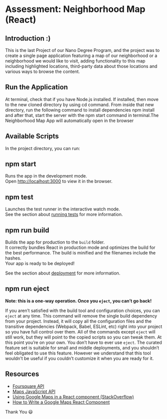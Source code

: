 # Assessment: Neighborhood Map (React) 

## Introduction :)
This is the last Project of our Nano Degree Program, and the project was to create a single page application featuring a map of our neighborhood or a neighborhood we would like to visit, adding functionality to this map including highlighted locations, third-party data about those locations and various ways to browse the content.

## Run the Application
At terminal, check that if you have Node.js installed. If installed, then move to the new cloned directory by using cd command. From inside that new directory, run the following command to install dependencies npm install and after that, start the server with the npm start command in terminal.The Neighborhood Map App will automatically open in the browser

## Available Scripts

In the project directory, you can run:

## npm start

Runs the app in the development mode.<br>
Open [http://localhost:3000](http://localhost:3000) to view it in the browser.

## npm test

Launches the test runner in the interactive watch mode.<br>
See the section about [running tests](https://facebook.github.io/create-react-app/docs/running-tests) for more information.

## npm run build

Builds the app for production to the `build` folder.<br>
It correctly bundles React in production mode and optimizes the build for the best performance. The build is minified and the filenames include the hashes.<br>
Your app is ready to be deployed!

See the section about [deployment](https://facebook.github.io/create-react-app/docs/deployment) for more information.

## npm run eject

**Note: this is a one-way operation. Once you `eject`, you can’t go back!**

If you aren’t satisfied with the build tool and configuration choices, you can `eject` at any time. This command will remove the single build dependency from your project. Instead, it will copy all the configuration files and the transitive dependencies (Webpack, Babel, ESLint, etc) right into your project so you have full control over them. All of the commands except `eject` will still work, but they will point to the copied scripts so you can tweak them. At this point you’re on your own.
You don’t have to ever use `eject`. The curated feature set is suitable for small and middle deployments, and you shouldn’t feel obligated to use this feature. However we understand that this tool wouldn’t be useful if you couldn’t customize it when you are ready for it.

## Resources
* [Foursquare API](https://developer.foursquare.com/)
* [Maps JavaScript API](https://developers.google.com/maps/documentation/javascript/tutorial)
* [Using Google Maps in a React component (StackOverflow)](https://stackoverflow.com/questions/48493960/using-google-map-in-react-component)
* [How to Write a Google Maps React Component](https://www.fullstackreact.com/articles/how-to-write-a-google-maps-react-component/)

 Thank You :smiley: